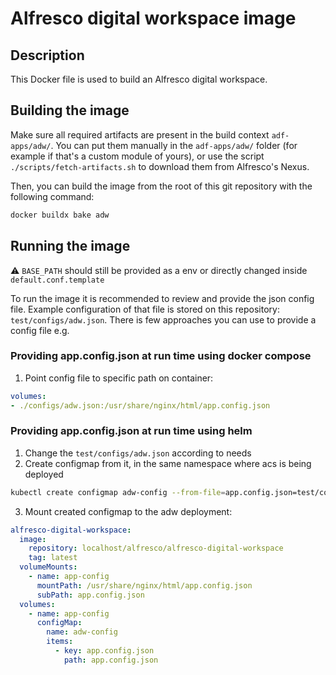 # Alfresco digital workspace image

## Description

This Docker file is used to build an Alfresco digital workspace.

## Building the image

Make sure all required artifacts are present in the build context `adf-apps/adw/`.
You can put them manually in the `adf-apps/adw/` folder (for example if that's a
custom module of yours), or use the script `./scripts/fetch-artifacts.sh` to
download them from Alfresco's Nexus.

Then, you can build the image from the root of this git repository with the
following command:

```bash
docker buildx bake adw
```

## Running the image

:warning: `BASE_PATH` should still be provided as a env or directly changed
inside `default.conf.template`

To run the image it is recommended to review and provide the json config file.
Example configuration of that file is stored on this repository:
`test/configs/adw.json`. There is few approaches you can use to provide a config
file e.g.

### Providing app.config.json at run time using docker compose

1. Point config file to specific path on container:

```yaml
volumes:
- ./configs/adw.json:/usr/share/nginx/html/app.config.json
```
### Providing app.config.json at run time using helm
1. Change the `test/configs/adw.json` according to needs
2. Create configmap from it, in the same namespace where acs is being deployed

```sh
kubectl create configmap adw-config --from-file=app.config.json=test/configs/adw.json
```

3. Mount created configmap to the adw deployment:

```yaml
alfresco-digital-workspace:
  image:
    repository: localhost/alfresco/alfresco-digital-workspace
    tag: latest
  volumeMounts:
    - name: app-config
      mountPath: /usr/share/nginx/html/app.config.json
      subPath: app.config.json
  volumes:
    - name: app-config
      configMap:
        name: adw-config
        items:
          - key: app.config.json
            path: app.config.json
```
